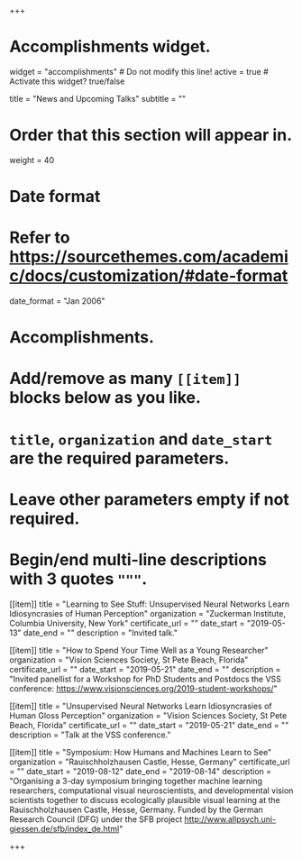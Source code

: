 +++
# Accomplishments widget.
widget = "accomplishments"  # Do not modify this line!
active = true  # Activate this widget? true/false

title = "News and Upcoming Talks"
subtitle = ""

# Order that this section will appear in.
weight = 40

# Date format
#   Refer to https://sourcethemes.com/academic/docs/customization/#date-format
date_format = "Jan 2006"

# Accomplishments.
#   Add/remove as many `[[item]]` blocks below as you like.
#   `title`, `organization` and `date_start` are the required parameters.
#   Leave other parameters empty if not required.
#   Begin/end multi-line descriptions with 3 quotes `"""`.

[[item]]
  title = "Learning to See Stuff: Unsupervised Neural Networks Learn Idiosyncrasies of Human Perception"
  organization = "Zuckerman Institute, Columbia University, New York"
  certificate_url = ""
  date_start = "2019-05-13"
  date_end = ""
  description = "Invited talk."

[[item]]
  title = "How to Spend Your Time Well as a Young Researcher"
  organization = "Vision Sciences Society, St Pete Beach, Florida"
  certificate_url = ""
  date_start = "2019-05-21"
  date_end = ""
  description = "Invited panellist for a Workshop for PhD Students and Postdocs the VSS conference: https://www.visionsciences.org/2019-student-workshops/"
  
[[item]]
  title = "Unsupervised Neural Networks Learn Idiosyncrasies of Human Gloss Perception"
  organization = "Vision Sciences Society, St Pete Beach, Florida"
  certificate_url = ""
  date_start = "2019-05-21"
  date_end = ""
  description = "Talk at the VSS conference."
  
[[item]]
  title = "Symposium: How Humans and Machines Learn to See"
  organization = "Rauischholzhausen Castle, Hesse, Germany"
  certificate_url = ""
  date_start = "2019-08-12"
  date_end = "2019-08-14"
  description = "Organising a 3-day symposium bringing together machine learning researchers, computational visual neuroscientists, and developmental vision scientists together to discuss ecologically plausible visual learning at the Rauischholzhausen Castle, Hesse, Germany. Funded by the German Research Council (DFG) under the SFB project http://www.allpsych.uni-giessen.de/sfb/index_de.html"

+++
